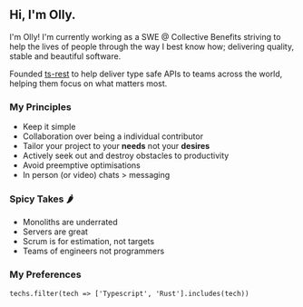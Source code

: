 ## Hi, I'm Olly.

I'm Olly! I'm currently working as a SWE @ Collective Benefits striving to help the lives of people through the way I best know how; delivering quality, stable and beautiful software.

Founded [ts-rest](https://ts-rest.com) to help deliver type safe APIs to teams across the world, helping them focus on what matters most.

### My Principles
- Keep it simple
- Collaboration over being a individual contributor
- Tailor your project to your **needs** not your **desires**
- Actively seek out and destroy obstacles to productivity 
- Avoid preemptive optimisations
- In person (or video) chats > messaging 

### Spicy Takes 🌶️
- Monoliths are underrated
- Servers are great
- Scrum is for estimation, not targets
- Teams of engineers not programmers

### My Preferences 
`techs.filter(tech => ['Typescript', 'Rust'].includes(tech))`
